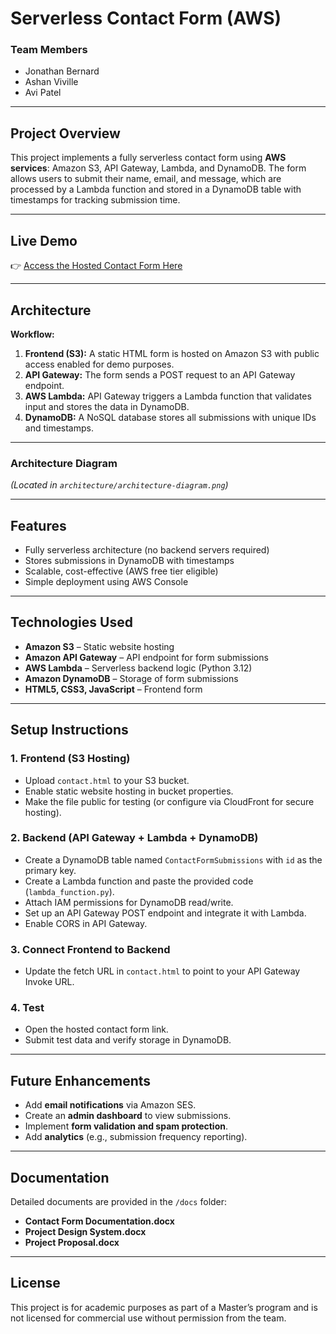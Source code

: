 # Serverless Contact Form (AWS)

### Team Members
- Jonathan Bernard  
- Ashan Viville 
- Avi Patel
---

## Project Overview

This project implements a fully serverless contact form using **AWS services**: Amazon S3, API Gateway, Lambda, and DynamoDB. The form allows users to submit their name, email, and message, which are processed by a Lambda function and stored in a DynamoDB table with timestamps for tracking submission time.

---

## Live Demo
👉 [Access the Hosted Contact Form Here](https://jonathan-bernard-s3-demo.s3.us-east-2.amazonaws.com/contact.html)

---

## Architecture

**Workflow:**
1. **Frontend (S3):** A static HTML form is hosted on Amazon S3 with public access enabled for demo purposes.  
2. **API Gateway:** The form sends a POST request to an API Gateway endpoint.  
3. **AWS Lambda:** API Gateway triggers a Lambda function that validates input and stores the data in DynamoDB.  
4. **DynamoDB:** A NoSQL database stores all submissions with unique IDs and timestamps.

---

### Architecture Diagram
*(Located in `architecture/architecture-diagram.png`)*  

---

## Features
- Fully serverless architecture (no backend servers required)  
- Stores submissions in DynamoDB with timestamps  
- Scalable, cost-effective (AWS free tier eligible)  
- Simple deployment using AWS Console  

---

## Technologies Used
- **Amazon S3** – Static website hosting  
- **Amazon API Gateway** – API endpoint for form submissions  
- **AWS Lambda** – Serverless backend logic (Python 3.12)  
- **Amazon DynamoDB** – Storage of form submissions  
- **HTML5, CSS3, JavaScript** – Frontend form  

---

## Setup Instructions

### 1. Frontend (S3 Hosting)
- Upload `contact.html` to your S3 bucket.
- Enable static website hosting in bucket properties.
- Make the file public for testing (or configure via CloudFront for secure hosting).

### 2. Backend (API Gateway + Lambda + DynamoDB)
- Create a DynamoDB table named `ContactFormSubmissions` with `id` as the primary key.
- Create a Lambda function and paste the provided code (`lambda_function.py`).
- Attach IAM permissions for DynamoDB read/write.
- Set up an API Gateway POST endpoint and integrate it with Lambda.
- Enable CORS in API Gateway.

### 3. Connect Frontend to Backend
- Update the fetch URL in `contact.html` to point to your API Gateway Invoke URL.

### 4. Test
- Open the hosted contact form link.
- Submit test data and verify storage in DynamoDB.

---

## Future Enhancements
- Add **email notifications** via Amazon SES.
- Create an **admin dashboard** to view submissions.
- Implement **form validation and spam protection**.
- Add **analytics** (e.g., submission frequency reporting).

---

## Documentation
Detailed documents are provided in the `/docs` folder:
- **Contact Form Documentation.docx**
- **Project Design System.docx**
- **Project Proposal.docx**

---

## License
This project is for academic purposes as part of a Master’s program and is not licensed for commercial use without permission from the team.
